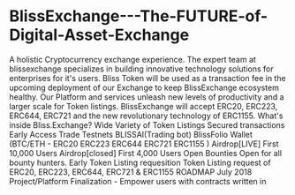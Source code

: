 # BlissExchange---The-FUTURE-of-Digital-Asset-Exchange
A holistic Cryptocurrency exchange experience.   The expert team at blissexchange specializes in building innovative technology solutions for enterprises for it's users. Bliss Token will be used as a transaction fee in the upcoming deployment of our Exchange to keep BlissExchange ecosystem healthy. Our Platform and services unleash new levels of productivity and a larger scale for Token listings. BlissExchange will accept ERC20, ERC223, ERC644, ERC721 and the new revolutionary technology of ERC1155.       What's inside Bliss.Exchange?    Wide Variety of Token Listings Secured transactions Early Access Trade Testnets BLISSAI(Trading bot) BlissFolio Wallet (BTC/ETH - ERC20 ERC223 ERC644 ERC721 ERC1155 )     Airdrop[LIVE] First 10,000 Users   Airdrop[closed] First 4,000 Users  Open Bounties Open for all bounty hunters.   Early Token Listing requesition Token Listing request of ERC20, ERC223, ERC644, ERC721 &amp; ERC1155       ROADMAP  July 2018 Project/Platform Finalization - Empower users with contracts written in 
